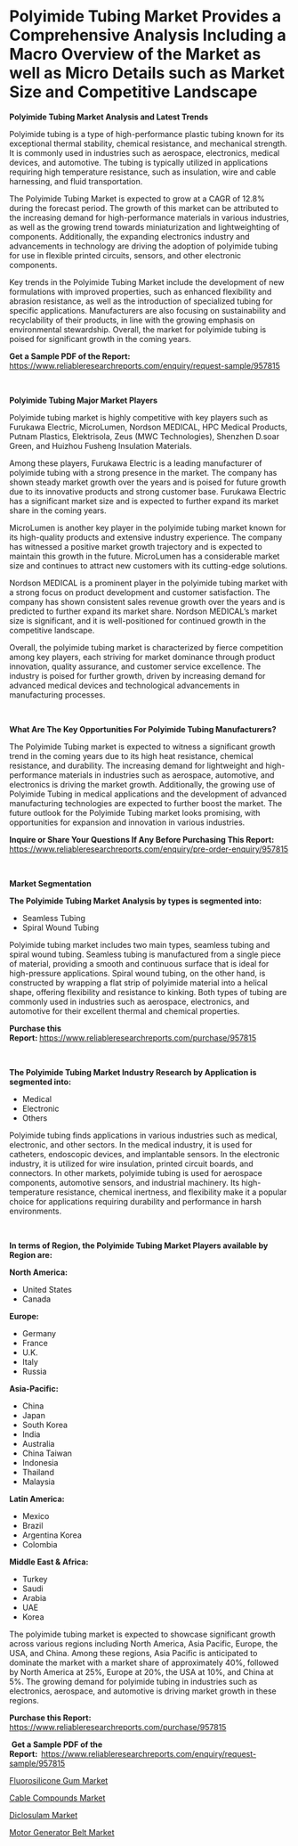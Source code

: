<p><h1>Polyimide Tubing Market Provides a Comprehensive Analysis Including a Macro Overview of the Market as well as Micro Details such as Market Size and Competitive Landscape</h1></p><p><strong>Polyimide Tubing Market Analysis and Latest Trends</strong></p>
<p><p>Polyimide tubing is a type of high-performance plastic tubing known for its exceptional thermal stability, chemical resistance, and mechanical strength. It is commonly used in industries such as aerospace, electronics, medical devices, and automotive. The tubing is typically utilized in applications requiring high temperature resistance, such as insulation, wire and cable harnessing, and fluid transportation.</p><p>The Polyimide Tubing Market is expected to grow at a CAGR of 12.8% during the forecast period. The growth of this market can be attributed to the increasing demand for high-performance materials in various industries, as well as the growing trend towards miniaturization and lightweighting of components. Additionally, the expanding electronics industry and advancements in technology are driving the adoption of polyimide tubing for use in flexible printed circuits, sensors, and other electronic components.</p><p>Key trends in the Polyimide Tubing Market include the development of new formulations with improved properties, such as enhanced flexibility and abrasion resistance, as well as the introduction of specialized tubing for specific applications. Manufacturers are also focusing on sustainability and recyclability of their products, in line with the growing emphasis on environmental stewardship. Overall, the market for polyimide tubing is poised for significant growth in the coming years.</p></p>
<p><strong>Get a Sample PDF of the Report:&nbsp;</strong> <a href="https://www.reliableresearchreports.com/enquiry/request-sample/957815">https://www.reliableresearchreports.com/enquiry/request-sample/957815</a></p>
<p>&nbsp;</p>
<p><strong>Polyimide Tubing Major Market Players</strong></p>
<p><p>Polyimide tubing market is highly competitive with key players such as Furukawa Electric, MicroLumen, Nordson MEDICAL, HPC Medical Products, Putnam Plastics, Elektrisola, Zeus (MWC Technologies), Shenzhen D.soar Green, and Huizhou Fusheng Insulation Materials.</p><p>Among these players, Furukawa Electric is a leading manufacturer of polyimide tubing with a strong presence in the market. The company has shown steady market growth over the years and is poised for future growth due to its innovative products and strong customer base. Furukawa Electric has a significant market size and is expected to further expand its market share in the coming years.</p><p>MicroLumen is another key player in the polyimide tubing market known for its high-quality products and extensive industry experience. The company has witnessed a positive market growth trajectory and is expected to maintain this growth in the future. MicroLumen has a considerable market size and continues to attract new customers with its cutting-edge solutions.</p><p>Nordson MEDICAL is a prominent player in the polyimide tubing market with a strong focus on product development and customer satisfaction. The company has shown consistent sales revenue growth over the years and is predicted to further expand its market share. Nordson MEDICAL’s market size is significant, and it is well-positioned for continued growth in the competitive landscape.</p><p>Overall, the polyimide tubing market is characterized by fierce competition among key players, each striving for market dominance through product innovation, quality assurance, and customer service excellence. The industry is poised for further growth, driven by increasing demand for advanced medical devices and technological advancements in manufacturing processes.</p></p>
<p>&nbsp;</p>
<p><strong>What Are The Key Opportunities For Polyimide Tubing Manufacturers?</strong></p>
<p><p>The Polyimide Tubing market is expected to witness a significant growth trend in the coming years due to its high heat resistance, chemical resistance, and durability. The increasing demand for lightweight and high-performance materials in industries such as aerospace, automotive, and electronics is driving the market growth. Additionally, the growing use of Polyimide Tubing in medical applications and the development of advanced manufacturing technologies are expected to further boost the market. The future outlook for the Polyimide Tubing market looks promising, with opportunities for expansion and innovation in various industries.</p></p>
<p><strong>Inquire or Share Your Questions If Any Before Purchasing This Report:</strong> <a href="https://www.reliableresearchreports.com/enquiry/pre-order-enquiry/957815">https://www.reliableresearchreports.com/enquiry/pre-order-enquiry/957815</a></p>
<p>&nbsp;</p>
<p><strong>Market Segmentation</strong></p>
<p><strong>The Polyimide Tubing Market Analysis by types is segmented into:</strong></p>
<p><ul><li>Seamless Tubing</li><li>Spiral Wound Tubing</li></ul></p>
<p><p>Polyimide tubing market includes two main types, seamless tubing and spiral wound tubing. Seamless tubing is manufactured from a single piece of material, providing a smooth and continuous surface that is ideal for high-pressure applications. Spiral wound tubing, on the other hand, is constructed by wrapping a flat strip of polyimide material into a helical shape, offering flexibility and resistance to kinking. Both types of tubing are commonly used in industries such as aerospace, electronics, and automotive for their excellent thermal and chemical properties.</p></p>
<p><strong>Purchase this Report:&nbsp;</strong><a href="https://www.reliableresearchreports.com/purchase/957815">https://www.reliableresearchreports.com/purchase/957815</a></p>
<p>&nbsp;</p>
<p><strong>The Polyimide Tubing Market Industry Research by Application is segmented into:</strong></p>
<p><ul><li>Medical</li><li>Electronic</li><li>Others</li></ul></p>
<p><p>Polyimide tubing finds applications in various industries such as medical, electronic, and other sectors. In the medical industry, it is used for catheters, endoscopic devices, and implantable sensors. In the electronic industry, it is utilized for wire insulation, printed circuit boards, and connectors. In other markets, polyimide tubing is used for aerospace components, automotive sensors, and industrial machinery. Its high-temperature resistance, chemical inertness, and flexibility make it a popular choice for applications requiring durability and performance in harsh environments.</p></p>
<p>&nbsp;</p>
<p><strong>In terms of Region, the Polyimide Tubing Market Players available by Region are:</strong></p>
<p>
    <p> <strong> North America: </strong>
        <ul>
            <li>United States</li>
            <li>Canada</li>
        </ul>
        </p> 
    <p> <strong> Europe: </strong>
        <ul>
            <li>Germany</li>
            <li>France</li>
            <li>U.K.</li>
            <li>Italy</li>
            <li>Russia</li>
        </ul>
        </p> 
    <p> <strong> Asia-Pacific: </strong>
        <ul>
            <li>China</li>
            <li>Japan</li>
            <li>South Korea</li>
            <li>India</li>
            <li>Australia</li>
            <li>China Taiwan</li>
            <li>Indonesia</li>
            <li>Thailand</li>
            <li>Malaysia</li>
        </ul>
        </p> 
    <p> <strong> Latin America: </strong>
        <ul>
            <li>Mexico</li>
            <li>Brazil</li>
            <li>Argentina Korea</li>
            <li>Colombia</li>
        </ul>
        </p> 
    <p> <strong> Middle East & Africa: </strong>
        <ul>
            <li>Turkey</li>
            <li>Saudi</li>
            <li>Arabia</li>
            <li>UAE</li>
            <li>Korea</li>
        </ul>
    </p>
    </p>
<p><p>The polyimide tubing market is expected to showcase significant growth across various regions including North America, Asia Pacific, Europe, the USA, and China. Among these regions, Asia Pacific is anticipated to dominate the market with a market share of approximately 40%, followed by North America at 25%, Europe at 20%, the USA at 10%, and China at 5%. The growing demand for polyimide tubing in industries such as electronics, aerospace, and automotive is driving market growth in these regions.</p></p>
<p><strong>Purchase this Report: </strong><a href="https://www.reliableresearchreports.com/purchase/957815">https://www.reliableresearchreports.com/purchase/957815</a></p>
<p>&nbsp;<strong>Get a Sample PDF of the Report:&nbsp;&nbsp;</strong><a href="https://www.reliableresearchreports.com/enquiry/request-sample/957815">https://www.reliableresearchreports.com/enquiry/request-sample/957815</a></p>
<p><strong></strong></p>
<p><p><a href="https://view.publitas.com/reportprime-1/fluorosilicone-gum-market-size-and-examines-its-market-scope-with-a-primary-focus-on-growth-opportunities-and-forecasted-trends-spanning-from-2023-to-2030/">Fluorosilicone Gum Market</a></p><p><a href="https://view.publitas.com/reportprime-1/global-cable-compounds-market-by-types-applications-and-major-players-with-regional-growth-rate-analysis-and-development-situation-from-2023-to-2030/">Cable Compounds Market</a></p><p><a href="https://view.publitas.com/reportprime-1/diclosulam-market-size-focuses-on-market-dynamics-in-depth-analysis-and-future-projections-of-its-market-forecasted-for-period-from-2023-to-2030/">Diclosulam Market</a></p><p><a href="https://gentle-editor-9db.notion.site/Motor-Generator-Belt-Market-Size-Growth-and-Forecast-from-2024-2031-3bc66de2fba04336ae876a85f34e688c">Motor Generator Belt Market</a></p></p>